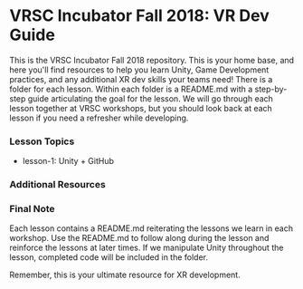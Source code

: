 # VRSC Incubator Fall 2018: VR Dev Guide
This is the VRSC Incubator Fall 2018 repository. This is your home base, and here you'll find resources to help you learn Unity, Game Development practices, and any additional XR dev skills your teams need! There is a folder for each lesson. Within each folder is a README.md with a step-by-step guide articulating the goal for the lesson. We will go through each lesson together at VRSC workshops, but you should look back at each lesson if you need a refresher while developing.

### Lesson Topics
  * lesson-1: Unity + GitHub
  
### Additional Resources

### Final Note
Each lesson contains a README.md reiterating the lessons we learn in each workshop. Use the README.md to follow along during the lesson and reinforce the lessons at later times. If we manipulate Unity throughout the lesson, completed code will be included in the folder.

Remember, this is your ultimate resource for XR development.
